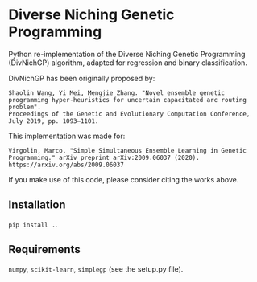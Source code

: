 # Diverse Niching Genetic Programming
Python re-implementation of the Diverse Niching Genetic Programming (DivNichGP) algorithm, adapted for regression and binary classification.

DivNichGP has been originally proposed by:
```
Shaolin Wang, Yi Mei, Mengjie Zhang. "Novel ensemble genetic programming hyper-heuristics for uncertain capacitated arc routing problem". 
Proceedings of the Genetic and Evolutionary Computation Conference, July 2019, pp. 1093–1101.
```
This implementation was made for:
```
Virgolin, Marco. "Simple Simultaneous Ensemble Learning in Genetic Programming." arXiv preprint arXiv:2009.06037 (2020).
https://arxiv.org/abs/2009.06037
```
If you make use of this code, please consider citing the works above.


## Installation
`pip install .`.

## Requirements
`numpy`, `scikit-learn`, `simplegp` (see the setup.py file).
